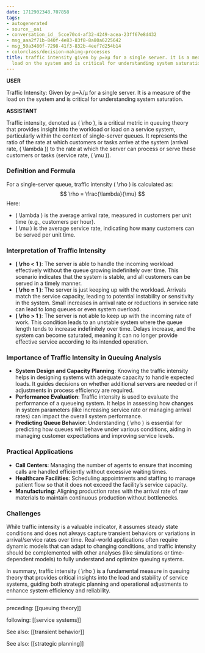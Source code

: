 ```yaml
---
date: 1712902348.707858
tags:
- autogenerated
- source__oai
- conversation_id__5cce70c4-af32-4249-acea-23ff67e8d432
- msg_aaa2f71b-840f-4e83-83f8-8a80a6225642
- msg_50a3480f-7298-41f3-832b-4eef7d254b14
- colorclass/decision-making-processes
title: traffic intensity given by ρ=λμ for a single server. it is a measure of the
  load on the system and is critical for understanding system saturation.
---
```


**USER**

Traffic Intensity: Given by ρ=λ/μ for a single server. It is a measure of the load on the system and is critical for understanding system saturation.


**ASSISTANT**

Traffic intensity, denoted as \( \rho \), is a critical metric in queuing theory that provides insight into the workload or load on a service system, particularly within the context of single-server queues. It represents the ratio of the rate at which customers or tasks arrive at the system (arrival rate, \( \lambda \)) to the rate at which the server can process or serve these customers or tasks (service rate, \( \mu \)).

### Definition and Formula

For a single-server queue, traffic intensity \( \rho \) is calculated as:
$$
\rho = \frac{\lambda}{\mu}
$$
Here:
- \( \lambda \) is the average arrival rate, measured in customers per unit time (e.g., customers per hour).
- \( \mu \) is the average service rate, indicating how many customers can be served per unit time.

### Interpretation of Traffic Intensity

- **\( \rho < 1 \)**: The server is able to handle the incoming workload effectively without the queue growing indefinitely over time. This scenario indicates that the system is stable, and all customers can be served in a timely manner.
- **\( \rho = 1 \)**: The server is just keeping up with the workload. Arrivals match the service capacity, leading to potential instability or sensitivity in the system. Small increases in arrival rate or reductions in service rate can lead to long queues or even system overload.
- **\( \rho > 1 \)**: The server is not able to keep up with the incoming rate of work. This condition leads to an unstable system where the queue length tends to increase indefinitely over time. Delays increase, and the system can become saturated, meaning it can no longer provide effective service according to its intended operation.

### Importance of Traffic Intensity in Queuing Analysis

- **System Design and Capacity Planning**: Knowing the traffic intensity helps in designing systems with adequate capacity to handle expected loads. It guides decisions on whether additional servers are needed or if adjustments in process efficiency are required.
- **Performance Evaluation**: Traffic intensity is used to evaluate the performance of a queueing system. It helps in assessing how changes in system parameters (like increasing service rate or managing arrival rates) can impact the overall system performance.
- **Predicting Queue Behavior**: Understanding \( \rho \) is essential for predicting how queues will behave under various conditions, aiding in managing customer expectations and improving service levels.

### Practical Applications

- **Call Centers**: Managing the number of agents to ensure that incoming calls are handled efficiently without excessive waiting times.
- **Healthcare Facilities**: Scheduling appointments and staffing to manage patient flow so that it does not exceed the facility’s service capacity.
- **Manufacturing**: Aligning production rates with the arrival rate of raw materials to maintain continuous production without bottlenecks.

### Challenges

While traffic intensity is a valuable indicator, it assumes steady state conditions and does not always capture transient behaviors or variations in arrival/service rates over time. Real-world applications often require dynamic models that can adapt to changing conditions, and traffic intensity should be complemented with other analyses (like simulations or time-dependent models) to fully understand and optimize queuing systems.

In summary, traffic intensity \( \rho \) is a fundamental measure in queuing theory that provides critical insights into the load and stability of service systems, guiding both strategic planning and operational adjustments to enhance system efficiency and reliability.


---

preceding: [[queuing theory]]  


following: [[service systems]]

See also: [[transient behavior]]


See also: [[strategic planning]]